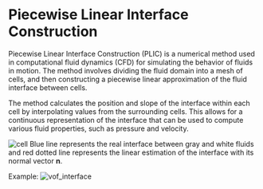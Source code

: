 # Piecewise Linear Interface Construction

Piecewise Linear Interface Construction (PLIC) is a numerical method used in computational fluid dynamics (CFD) for simulating the behavior of fluids in motion. The method involves dividing the fluid domain into a mesh of cells, and then constructing a piecewise linear approximation of the fluid interface between cells.

The method calculates the position and slope of the interface within each cell by interpolating values from the surrounding cells. This allows for a continuous representation of the interface that can be used to compute various fluid properties, such as pressure and velocity.

![cell](https://user-images.githubusercontent.com/97102775/220935427-e8f59fac-9c79-4cfd-9d4d-2d9918680306.jpg)
Blue line represents the real interface between gray and white fluids and red dotted line represents the linear estimation of the interface with its normal vector **n**.


Example:
![vof_interface](https://user-images.githubusercontent.com/97102775/210425079-f3b72f9f-88b7-4570-a3e5-a0cbdec57018.jpg)

